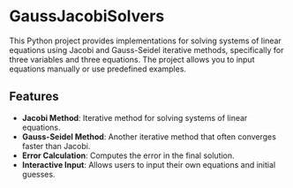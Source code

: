 # GaussJacobiSolvers

This Python project provides implementations for solving systems of linear equations using Jacobi and Gauss-Seidel iterative methods, specifically for three variables and three equations. The project allows you to input equations manually or use predefined examples.

## Features

- **Jacobi Method**: Iterative method for solving systems of linear equations.
- **Gauss-Seidel Method**: Another iterative method that often converges faster than Jacobi.
- **Error Calculation**: Computes the error in the final solution.
- **Interactive Input**: Allows users to input their own equations and initial guesses.

